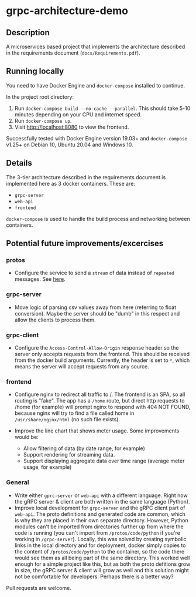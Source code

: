 # grpc-architecture-demo

## Description

A microservices based project that implements the architecture described in the requirements document (`docs/Requirements.pdf`).

## Running locally

You need to have Docker Engine and `docker-compose` installed to continue.

In the project root directory:

1. Run `docker-compose build --no-cache --parallel`. This should take 5-10 minutes depending on your CPU and internet speed.
2. Run `docker-compose up`.
3. Visit [http://localhost:8080](http://localhost:8080) to view the frontend.

Successfully tested with Docker Engine version 19.03+ and `docker-compose` v1.25+ on Debian 10, Ubuntu 20.04 and Windows 10.

## Details

The 3-tier architecture described in the requirements document is implemented here as 3 docker containers. These are:

- `grpc-server`
- `web-api`
- `frontend`

`docker-compose` is used to handle the build process and networking between containers.

## Potential future improvements/excercises

### protos

- Configure the service to send a `stream` of data instead of `repeated` messages. See [here](https://grpc.io/docs/what-is-grpc/core-concepts/#server-streaming-rpc).

### grpc-server

- Move logic of parsing csv values away from here (referring to float conversion). Maybe the server should be "dumb" in this respect and allow the clients to process them.

### grpc-client

- Configure the `Access-Control-Allow-Origin` response header so the server only accepts requests from the frontend. This should be received from the docker build arguments. Currently, the header is set to `*`, which means the server will accept requests from any source.

### frontend

- Configure nginx to redirect all traffic to /. The frontend is an SPA, so all routing is "fake". The app has a `/home` route, but direct http requests to /home (for example) will prompt nginx to respond with 404 NOT FOUND, because nginx will try to find a file called home in `/usr/share/nginx/html` (no such file exists).
- Improve the line chart that shows meter usage. Some improvements would be:

  - Allow filtering of data (by date range, for example)
  - Support rendering for streaming data.
  - Support displaying aggregate data over time range (average meter usage, for example)

### General

- Write either `gprc-server` or `web-api` with a different language. Right now the gRPC server & client are both written in the same language (Python).
- Improve local development for `grpc-server` and the gRPC client part of `web-api`. The proto definitions and generated code are common, which is why they are placed in their own separate directory. However, Python modules can't be imported from directories further up from where the code is running (you can't import from `/protos/code/python` if you're working in `/grpc-server`). Locally, this was solved by creating symbolic links in the local directory and for deployment, docker simply copies to the content of `/protos/code/python` to the container, so the code there would see them as all being part of the same directory. This worked well enough for a simple project like this, but as both the proto defitions grow in size, the gRPC server & client will grow as well and this solution might not be comfortable for developers. Perhaps there is a better way?

Pull requests are welcome.
